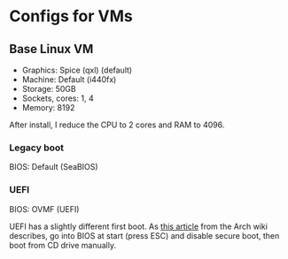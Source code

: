 # Configs for VMs

## Base Linux VM

- Graphics: Spice (qxl) (default)
- Machine: Default (i440fx)
- Storage: 50GB
- Sockets, cores: 1, 4
- Memory: 8192

After install, I reduce the CPU to 2 cores and RAM to 4096.

### Legacy boot

BIOS: Default (SeaBIOS)

### UEFI

BIOS: OVMF (UEFI)

UEFI has a slightly different first boot. As [this article](https://wiki.archlinux.org/title/Proxmox/Install_Arch_Linux_as_a_guest) from the Arch wiki describes, go into BIOS at start (press ESC) and disable secure boot, then boot from CD drive manually.
